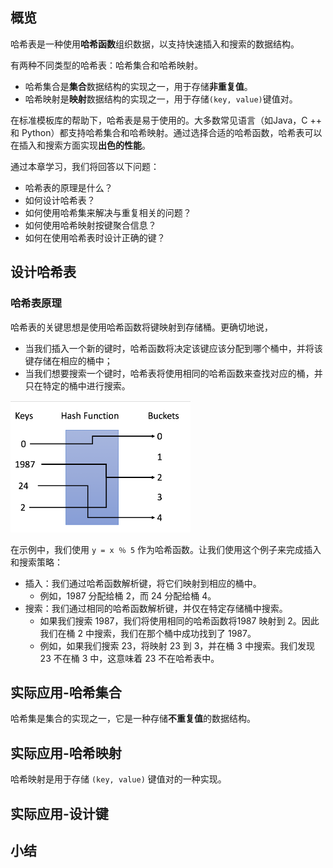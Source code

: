 ## 概览

哈希表是一种使用**哈希函数**组织数据，以支持快速插入和搜索的数据结构。

有两种不同类型的哈希表：哈希集合和哈希映射。

- 哈希集合是**集合**数据结构的实现之一，用于存储**非重复值**。
- 哈希映射是**映射**数据结构的实现之一，用于存储`(key, value)`键值对。

在标准模板库的帮助下，哈希表是易于使用的。大多数常见语言（如Java，C ++ 和 Python）都支持哈希集合和哈希映射。通过选择合适的哈希函数，哈希表可以在插入和搜索方面实现**出色的性能**。

通过本章学习，我们将回答以下问题：

- 哈希表的原理是什么？
- 如何设计哈希表？
- 如何使用哈希集来解决与重复相关的问题？
- 如何使用哈希映射按键聚合信息？
- 如何在使用哈希表时设计正确的键？

## 设计哈希表

### 哈希表原理

哈希表的关键思想是使用哈希函数将键映射到存储桶。更确切地说，

- 当我们插入一个新的键时，哈希函数将决定该键应该分配到哪个桶中，并将该键存储在相应的桶中；
- 当我们想要搜索一个键时，哈希表将使用相同的哈希函数来查找对应的桶，并只在特定的桶中进行搜索。

![](../assets/da/hash.png)

在示例中，我们使用 `y = x ％ 5` 作为哈希函数。让我们使用这个例子来完成插入和搜索策略：

- 插入：我们通过哈希函数解析键，将它们映射到相应的桶中。
    - 例如，1987 分配给桶 2，而 24 分配给桶 4。
- 搜索：我们通过相同的哈希函数解析键，并仅在特定存储桶中搜索。
    - 如果我们搜索 1987，我们将使用相同的哈希函数将1987 映射到 2。因此我们在桶 2 中搜索，我们在那个桶中成功找到了 1987。
    - 例如，如果我们搜索 23，将映射 23 到 3，并在桶 3 中搜索。我们发现 23 不在桶 3 中，这意味着 23 不在哈希表中。


## 实际应用-哈希集合

哈希集是集合的实现之一，它是一种存储**不重复值**的数据结构。

## 实际应用-哈希映射

哈希映射是用于存储 `(key, value)` 键值对的一种实现。

## 实际应用-设计键

## 小结